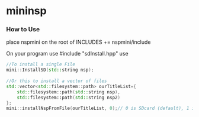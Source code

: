 # mininsp
### How to Use 
place nspmini on the root of 
INCLUDES	+=	nspmini/include

On your program use #include "sdInstall.hpp"
use 
```c++
//To install a single File
mini::InstallSD(std::string nsp);
	
//Or this to install a vector of files
std::vector<std::filesystem::path> ourTitleList={
	std::filesystem::path(std::string nsp),
	std::filesystem::path(std::string nsp2)
}; 
mini::installNspFromFile(ourTitleList, 0);// 0 is SDcard (default), 1 is BuildInUser 

```
